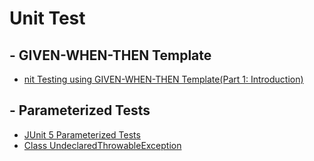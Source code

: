 # Unit Test
## - GIVEN-WHEN-THEN Template
- [nit Testing using GIVEN-WHEN-THEN Template(Part 1: Introduction)](https://imantung.medium.com/unit-testing-using-given-when-then-template-part-1-introduction-59073626df1a)
## - Parameterized Tests
- [JUnit 5 Parameterized Tests](https://reflectoring.io/tutorial-junit5-parameterized-tests/)
- [Class UndeclaredThrowableException](https://docs.oracle.com/javase/8/docs/api/java/lang/reflect/UndeclaredThrowableException.html)